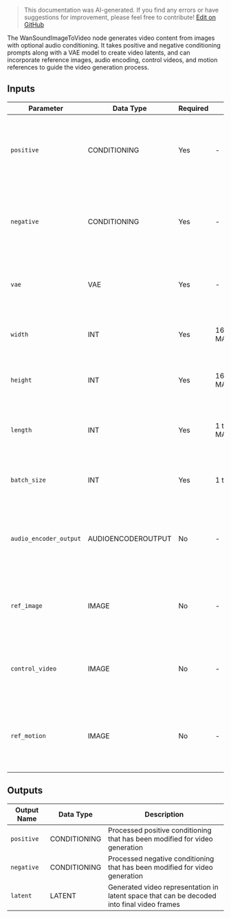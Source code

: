 > This documentation was AI-generated. If you find any errors or have suggestions for improvement, please feel free to contribute! [Edit on GitHub](https://github.com/Comfy-Org/embedded-docs/blob/main/comfyui_embedded_docs/docs/WanSoundImageToVideo/en.md)

The WanSoundImageToVideo node generates video content from images with optional audio conditioning. It takes positive and negative conditioning prompts along with a VAE model to create video latents, and can incorporate reference images, audio encoding, control videos, and motion references to guide the video generation process.

## Inputs

| Parameter | Data Type | Required | Range | Description |
|-----------|-----------|----------|-------|-------------|
| `positive` | CONDITIONING | Yes | - | Positive conditioning prompts that guide what content should appear in the generated video |
| `negative` | CONDITIONING | Yes | - | Negative conditioning prompts that specify what content should be avoided in the generated video |
| `vae` | VAE | Yes | - | VAE model used for encoding and decoding the video latent representations |
| `width` | INT | Yes | 16 to MAX_RESOLUTION | Width of the output video in pixels (default: 832, must be divisible by 16) |
| `height` | INT | Yes | 16 to MAX_RESOLUTION | Height of the output video in pixels (default: 480, must be divisible by 16) |
| `length` | INT | Yes | 1 to MAX_RESOLUTION | Number of frames in the generated video (default: 77, must be divisible by 4) |
| `batch_size` | INT | Yes | 1 to 4096 | Number of videos to generate simultaneously (default: 1) |
| `audio_encoder_output` | AUDIOENCODEROUTPUT | No | - | Optional audio encoding that can influence the video generation based on sound characteristics |
| `ref_image` | IMAGE | No | - | Optional reference image that provides visual guidance for the video content |
| `control_video` | IMAGE | No | - | Optional control video that guides the motion and structure of the generated video |
| `ref_motion` | IMAGE | No | - | Optional motion reference that provides guidance for movement patterns in the video |

## Outputs

| Output Name | Data Type | Description |
|-------------|-----------|-------------|
| `positive` | CONDITIONING | Processed positive conditioning that has been modified for video generation |
| `negative` | CONDITIONING | Processed negative conditioning that has been modified for video generation |
| `latent` | LATENT | Generated video representation in latent space that can be decoded into final video frames |
